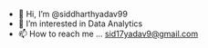 - 👋 Hi, I’m @siddharthyadav99
- 👀 I’m interested in Data Analytics
- 📫 How to reach me ... sid17yadav9@gmail.com

<!---
siddharthyadav99/siddharthyadav99 is a ✨ special ✨ repository because its `README.md` (this file) appears on your GitHub profile.
You can click the Preview link to take a look at your changes.
--->
